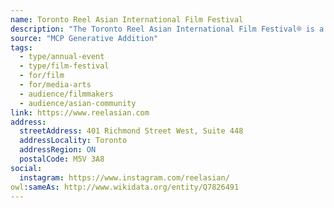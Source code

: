 ```yaml
---
name: Toronto Reel Asian International Film Festival
description: "The Toronto Reel Asian International Film Festival® is a unique showcase of contemporary Asian cinema and work from the Asian diaspora. Works include films and videos by Asian-identifying artists in Canada, the U.S., Asia and all over the world. As Canada's largest pan-Asian film festival, Reel Asian® provides a public forum for Asian media artists and their work, and fuels the growing appreciation for Asian cinema in Canada."
source: "MCP Generative Addition"
tags:
  - type/annual-event
  - type/film-festival
  - for/film
  - for/media-arts
  - audience/filmmakers
  - audience/asian-community
link: https://www.reelasian.com
address:
  streetAddress: 401 Richmond Street West, Suite 448
  addressLocality: Toronto
  addressRegion: ON
  postalCode: M5V 3A8
social:
  instagram: https://www.instagram.com/reelasian/
owl:sameAs: http://www.wikidata.org/entity/Q7826491
---
```


